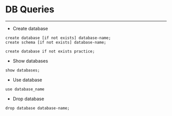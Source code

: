 # DB Queries
------
* Create database
```
create database [if not exists] database-name;
create schema [if not exists] database-name;

create database if not exists practice;
```
* Show databases
```
show databases;
```
* Use database
```
use database_name
```
* Drop database
```
drop database database-name;
```